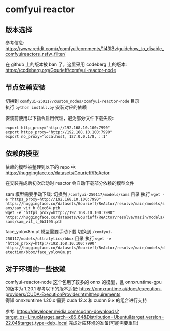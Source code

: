 # comfyui reactor

## 版本选择
参考信息: https://www.reddit.com/r/comfyui/comments/1i43l3v/guidehow_to_disable_comfyuireactors_nsfw_filter/

在 github 上的版本被 ban 了，这里采用 codeberg 上的版本:  
https://codeberg.org/Gourieff/comfyui-reactor-node

## 节点依赖安装
切换到 `comfyui-250117/custom_nodes/comfyui-reactor-node` 目录  
执行 `python install.py` 安装对应的依赖  

安装前使用以下指令启用代理，避免部分文件下载失败:  
```shell
export http_proxy="http://192.168.10.100:7990"
export https_proxy="http://192.168.10.100:7990"
export no_proxy="localhost, 127.0.0.1/8, ::1"
```

## 依赖的模型
依赖的模型被整理到以下的 repo 中:  
https://huggingface.co/datasets/Gourieff/ReActor

在安装完成后初次启动时 reactor 会自动下载部分依赖的模型文件

sam 模型需要手动下载:
切换到 `/comfyui-250117/models/sams` 目录
执行
`wget -e "https_proxy=http://192.168.10.100:7990" https://huggingface.co/datasets/Gourieff/ReActor/resolve/main/models/sams/sam_vit_b_01ec64.pth`  
`wget -e "https_proxy=http://192.168.10.100:7990" https://huggingface.co/datasets/Gourieff/ReActor/resolve/mazin/models/sams/sam_vit_l_0b3195.pth`  

face_yolov8m.pt 模型需要手动下载
切换到 `/comfyui-250117/models/ultralytics/bbox` 目录
执行
`wget -e "https_proxy=http://192.168.10.100:7990" https://huggingface.co/datasets/Gourieff/ReActor/resolve/main/models/detection/bbox/face_yolov8m.pt`

## 对于环境的一些依赖
comfyui-reactor-node 这个包用了较多的 onnx 的模型，且 onnxruntime-gpu 的版本为 1.20.1
参考以下的版本适配: 
https://onnxruntime.ai/docs/execution-providers/CUDA-ExecutionProvider.html#requirements  
得知 onnxruntime 1.20.x 需要 cuda 12.x 和 cudnn 9.x 的组合进行支持

参考: https://developer.nvidia.com/cudnn-downloads?target_os=Linux&target_arch=x86_64&Distribution=Ubuntu&target_version=22.04&target_type=deb_local
完成对应环境的准备(可能需要重启)

